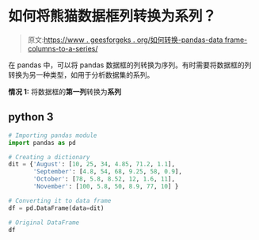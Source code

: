 # 如何将熊猫数据框列转换为系列？

> 原文:[https://www . geesforgeks . org/如何转换-pandas-data frame-columns-to-a-series/](https://www.geeksforgeeks.org/how-to-convert-pandas-dataframe-columns-to-a-series/)

在 pandas 中，可以将 pandas 数据框的列转换为序列。有时需要将数据框的列转换为另一种类型，如用于分析数据集的系列。

**情况 1:** 将数据框的**第一列**转换为**系列**

## python 3

```py
# Importing pandas module
import pandas as pd

# Creating a dictionary 
dit = {'August': [10, 25, 34, 4.85, 71.2, 1.1], 
       'September': [4.8, 54, 68, 9.25, 58, 0.9], 
       'October': [78, 5.8, 8.52, 12, 1.6, 11], 
       'November': [100, 5.8, 50, 8.9, 77, 10] }

# Converting it to data frame
df = pd.DataFrame(data=dit)

# Original DataFrame
df
```